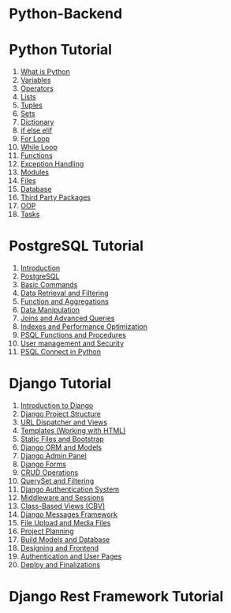 # Python-Backend

# Python Tutorial
1. [What is Python](https://github.com/deepcode-academy/Python-Tutorials/blob/main/00-what-is-python/README.md)
2. [Variables](https://github.com/deepcode-academy/Python-Tutorials/blob/main/01-variable/README.md)
3. [Operators](https://github.com/deepcode-academy/Python-Tutorials/blob/main/02-operators/README.md)
4. [Lists](https://github.com/deepcode-academy/Python-Tutorials/blob/main/03-lists/README.md)
5. [Tuples](https://github.com/deepcode-academy/Python-Tutorials/blob/main/04-tuples/README.md)
6. [Sets](https://github.com/deepcode-academy/Python-Tutorials/blob/main/05-sets/README.md)
7. [Dictionary](https://github.com/deepcode-academy/Python-Tutorials/blob/main/06-dictionary/README.md)
8. [if else elif](https://github.com/deepcode-academy/Python-Tutorials/blob/main/07-if-else/README.md)
9. [For Loop](https://github.com/deepcode-academy/Python-Tutorials/blob/main/08-for-loop/README.md)
10. [While Loop](https://github.com/deepcode-academy/Python-Tutorials/blob/main/09-while-loop/README.md)
11. [Functions](https://github.com/deepcode-academy/Python-Tutorials/blob/main/10-functions/README.md)
12. [Exception Handling](https://github.com/deepcode-academy/Python-Tutorials/blob/main/11-exception-handling/README.md)
13. [Modules](https://github.com/deepcode-academy/Python-Tutorials/blob/main/12-moduls/README.md)
14. [Files](https://github.com/deepcode-academy/Python-Tutorials/blob/main/13-file/README.md)
15. [Database](https://github.com/deepcode-academy/Python-Tutorials/blob/main/14-database/README.md)
16. [Third Party Packages]()
17. [OOP]()
18. [Tasks]()

# PostgreSQL Tutorial

1. [Introduction](https://github.com/deepcode-academy/PSQL-Tutorials/blob/main/00-introduction/README.md)
2. [PostgreSQL](https://github.com/deepcode-academy/PSQL-Tutorials/blob/main/01-postgresql/README.md)
3. [Basic Commands](https://github.com/deepcode-academy/PSQL-Tutorials/blob/main/02-basic-commands/README.md)
4. [Data Retrieval and Filtering](https://github.com/deepcode-academy/PSQL-Tutorials/blob/main/03-data-retrieval-and-filtering/README.md)
5. [Function and Aggregations](https://github.com/deepcode-academy/PSQL-Tutorials/blob/main/04-functions-and-aggregation/README.md)
6. [Data Manipulation](https://github.com/deepcode-academy/PSQL-Tutorials/blob/main/05-data-manipulation/README.md)
7. [Joins and Advanced Queries](https://github.com/deepcode-academy/PSQL-Tutorials/blob/main/06-joins-and-advanced-queries/README.md)
8. [Indexes and Performance Optimization](https://github.com/deepcode-academy/PSQL-Tutorials/blob/main/07-indexes-and-performance-optimization/README.md)
9. [PSQL Functions and Procedures](https://github.com/deepcode-academy/PSQL-Tutorials/blob/main/08-psql-functions-and-stored-procedures/README.md)
10. [User management and Security](https://github.com/deepcode-academy/PSQL-Tutorials/blob/main/09-user-management-and-security/README.md)
11. [PSQL Connect in Python](https://github.com/deepcode-academy/PSQL-Tutorials/blob/main/11-psql-connect-in-python/README.md)

# Django Tutorial

1. [Introduction to Django](https://github.com/deepcode-academy/Django-Tutorials/blob/main/00-Introduction%20to%20Django/README.md)
2. [Django Project Structure](https://github.com/deepcode-academy/Django-Tutorials/blob/main/01-Django%20Project%20Structure/README.md)
3. [URL Dispatcher and Views](https://github.com/deepcode-academy/Django-Tutorials/blob/main/02-URL%20Dispatcher%20and%20Views/README.md)
4. [Templates (Working with HTML)](https://github.com/deepcode-academy/Django-Tutorials/blob/main/03-Templates%20(Working%20with%20HTML)/README.md)
5. [Static Files and Bootstrap](https://github.com/deepcode-academy/Django-Tutorials/blob/main/04-Static%20Files%20and%20Bootstrap/README.md)
6. [Django ORM and Models](https://github.com/deepcode-academy/Django-Tutorials/blob/main/05-Django%20ORM%20and%20Models/README.md)
7. [Django Admin Panel](https://github.com/deepcode-academy/Django-Tutorials/blob/main/06-Django%20Admin%20Panel/README.md)
8. [Django Forms](https://github.com/deepcode-academy/Django-Tutorials/blob/main/07-Django%20Forms/README.md)
9. [CRUD Operations](https://github.com/deepcode-academy/Django-Tutorials/blob/main/08-CRUD%20Operations/README.md)
10. [QuerySet and Filtering](https://github.com/deepcode-academy/Django-Tutorials/blob/main/09-QuerySet%20and%20Filtering/README.md)
11. [Django Authentication System](https://github.com/deepcode-academy/Django-Tutorials/blob/main/10-Django%20Authentication%20System/README.md)
12. [Middleware and Sessions](https://github.com/deepcode-academy/Django-Tutorials/blob/main/11-Middleware%20and%20Sessions/README.md)
13. [Class-Based Views (CBV)](https://github.com/deepcode-academy/Django-Tutorials/blob/main/12-Class-Based%20Views%20(CBV)/README.md)
14. [Django Messages Framework](https://github.com/deepcode-academy/Django-Tutorials/blob/main/13-Django%20Messages%20Framework/README.md)
15. [File Upload and Media Files](https://github.com/deepcode-academy/Django-Tutorials/blob/main/14-File%20Upload%20and%20Media%20Files/README.md)
16. [Project Planning](https://github.com/deepcode-academy/Django-Tutorials/blob/main/15-Project%20Planning/README.md)
17. [Build Models and Database](https://github.com/deepcode-academy/Django-Tutorials/blob/main/16-Building%20Models%20and%20Database/README.md)
18. [Designing and Frontend](http://github.com/deepcode-academy/Django-Tutorials/blob/main/17-Designing%20the%20Frontend/README.md)
19. [Authentication and User Pages](https://github.com/deepcode-academy/Django-Tutorials/blob/main/18-Authentication%20and%20User%20Pages/README.md)
20. [Deploy and Finalizations](https://github.com/deepcode-academy/Django-Tutorials/blob/main/19-Deployment%20and%20Finalization/README.md)

# Django Rest Framework Tutorial

